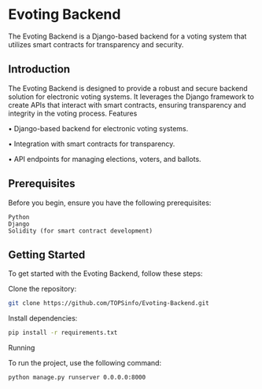 # Evoting Backend

The Evoting Backend is a Django-based backend for a voting system that utilizes smart contracts for transparency and security.

## Introduction

The Evoting Backend is designed to provide a robust and secure backend solution for electronic voting systems. It leverages the Django framework to create APIs that interact with smart contracts, ensuring transparency and integrity in the voting process.
Features

• Django-based backend for electronic voting systems.

• Integration with smart contracts for transparency.

• API endpoints for managing elections, voters, and ballots.

## Prerequisites

Before you begin, ensure you have the following prerequisites:

    Python
    Django
    Solidity (for smart contract development)

## Getting Started

To get started with the Evoting Backend, follow these steps:

Clone the repository:

```bash
git clone https://github.com/TOPSinfo/Evoting-Backend.git
```

Install dependencies:

```bash
pip install -r requirements.txt
```
Running

To run the project, use the following command:

```bash
python manage.py runserver 0.0.0.0:8000
```
